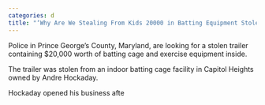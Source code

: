 ```yaml
---
categories: d
title: "‘Why Are We Stealing From Kids 20000 in Batting Equipment Stolen From Small Business Owner in Maryland"
---
```


Police in Prince George&#8217;s County, Maryland, are looking for a stolen trailer containing $20,000 worth of batting cage and exercise equipment inside.



The trailer was stolen from an indoor batting cage facility in Capitol Heights owned by Andre Hockaday. 



Hockaday opened his business afte